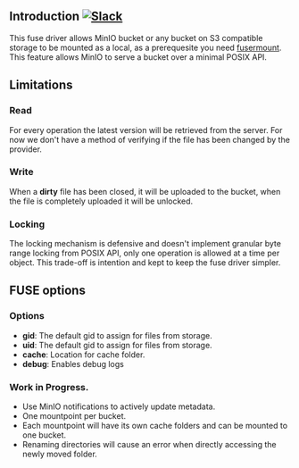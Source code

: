 Introduction [![Slack](https://slack.min.io/slack?type=svg)](https://slack.min.io)
------------

This fuse driver allows MinIO bucket or any bucket on S3 compatible storage to be mounted as a local, as a prerequesite you need [fusermount](http://man7.org/linux/man-pages/man1/fusermount3.1.html). This feature allows MinIO to serve a bucket over a minimal POSIX API.

Limitations
----------

### Read

For every operation the latest version will be retrieved from the server. For now we don't have a method of verifying if the file has been changed by the provider.

### Write

When a **dirty** file has been closed, it will be uploaded to the bucket, when the file is completely uploaded it will be unlocked.

### Locking

The locking mechanism is defensive and doesn't implement granular byte range locking from POSIX API, only one operation is allowed at a time per object. This trade-off is intention and kept to keep the fuse driver simpler.

FUSE options
----------

### Options

* **gid**: The default gid to assign for files from storage.
* **uid**: The default gid to assign for files from storage.
* **cache**: Location for cache folder.
* **debug**: Enables debug logs

### Work in Progress.

- Use MinIO notifications to actively update metadata.
- One mountpoint per bucket.
- Each mountpoint will have its own cache folders and can be mounted to one bucket.
- Renaming directories will cause an error when directly accessing the newly moved folder.
